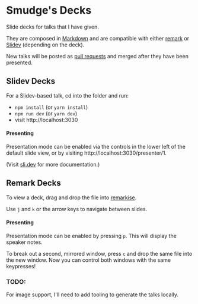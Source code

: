# Smudge's Decks

Slide decks for talks that I have given.

They are composed in [Markdown](https://en.wikipedia.org/wiki/Markdown) and are compatible with either [remark](https://github.com/gnab/remark) or [Slidev](https://sli.dev) (depending on the deck).

New talks will be posted as [pull requests](../../pulls) and merged after they have been presented.

## Slidev Decks

For a Slidev-based talk, cd into the folder and run:

- `npm install` (or `yarn install`)
- `npm run dev` (or `yarn dev`)
- visit http://localhost:3030

#### Presenting

Presentation mode can be enabled via the controls in the lower left of the default slide view, or by visiting http://localhost:3030/presenter/1.

(Visit [sli.dev](https://sli.dev/) for more documentation.)

## Remark Decks

To view a deck, drag and drop the file into [remarkise](https://remarkjs.com/remarkise).

Use `j` and `k` or the arrow keys to navigate between slides.

#### Presenting

Presentation mode can be enabled by pressing `p`. This will display the speaker notes.

To break out a second, mirrored window, press `c` and drop the same file into the new window. Now you can control both windows with the same keypresses!

### TODO:

For image support, I'll need to add tooling to generate the talks locally.
